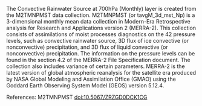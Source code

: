 The Convective Rainwater Source at 700hPa (Monthly) layer is created from the M2TMNPMST data collection. M2TMNPMST (or tavgM_3d_mst_Np) is a 3-dimensional monthly mean data collection in Modern-Era Retrospective analysis for Research and Applications version 2 (MERRA-2). This collection consists of assimilations of moist processes diagnostics on the 42 pressure levels, such as convective rainwater source, 3D flux of ice convective (or nonconvective) precipitation, and 3D flux of liquid convective (or nonconvective) precipitation. The information on the pressure levels can be found in the section 4.2 of the MERRA-2 File Specification document. The collection also includes variance of certain parameters. MERRA-2 is the latest version of global atmospheric reanalysis for the satellite era produced by NASA Global Modeling and Assimilation Office (GMAO) using the Goddard Earth Observing System Model (GEOS) version 5.12.4.

References: M2TMNPMST [doi:10.5067/ZRZGD0DCK1CG](https://doi.org/10.5067/ZRZGD0DCK1CG)